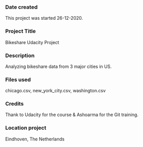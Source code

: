 ### Date created
This project was started 26-12-2020.

### Project Title
Bikeshare Udacity Project

### Description
Analyzing bikeshare data from 3 major cities in US.

### Files used
chicago.csv, new_york_city.csv, washington.csv

### Credits
Thank to Udacity for the course & Ashoarma for the Git training.

### Location project
Eindhoven, The Netherlands 
